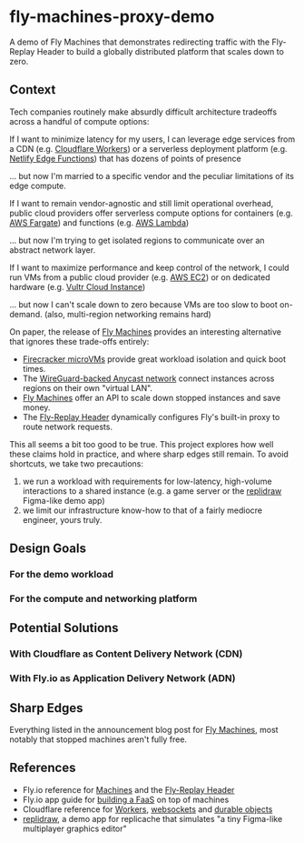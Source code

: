 # fly-machines-proxy-demo
A demo of Fly Machines that demonstrates redirecting traffic with the Fly-Replay Header to build a globally distributed platform that scales down to zero.

## Context

Tech companies routinely make absurdly difficult architecture tradeoffs across a handful of compute options:

If I want to minimize latency for my users, I can leverage edge services from a CDN (e.g. [Cloudflare Workers](https://developers.cloudflare.com/workers/)) or a serverless deployment platform (e.g. [Netlify Edge Functions](https://www.netlify.com/products/#netlify-edge-functions)) that has dozens of points of presence

... but now I'm married to a specific vendor and the peculiar limitations of its edge compute.

If I want to remain vendor-agnostic and still limit operational overhead, public cloud providers offer serverless compute options for containers (e.g. [AWS Fargate](https://aws.amazon.com/fargate/)) and functions (e.g. [AWS Lambda](https://aws.amazon.com/lambda/))

... but now I'm trying to get isolated regions to communicate over an abstract network layer.

If I want to maximize performance and keep control of the network, I could run VMs from a public cloud provider (e.g. [AWS EC2](https://aws.amazon.com/ec2/)) or on dedicated hardware (e.g. [Vultr Cloud Instance](https://www.vultr.com/products/optimized-cloud-compute/))

... but now I can't scale down to zero because VMs are too slow to boot on-demand. (also, multi-region networking remains hard)

On paper, the release of [Fly Machines](https://fly.io/blog/fly-machines/) provides an interesting alternative that ignores these trade-offs entirely:

* [Firecracker microVMs](https://fly.io/blog/sandboxing-and-workload-isolation/) provide great workload isolation and quick boot times.
* The [WireGuard-backed Anycast network](https://fly.io/blog/ipv6-wireguard-peering/) connect instances across regions on their own "virtual LAN".
* [Fly Machines](https://fly.io/docs/reference/machines/) offer an API to scale down stopped instances and save money. 
* The [Fly-Replay Header](https://fly.io/docs/reference/fly-replay/) dynamically configures Fly's built-in proxy to route network requests.

This all seems a bit too good to be true. This project explores how well these claims hold in practice, and where sharp edges still remain. To avoid shortcuts, we take two precautions: 

1. we run a workload with requirements for low-latency, high-volume interactions to a shared instance (e.g. a game server or the [replidraw](https://github.com/rocicorp/replidraw) Figma-like demo app)
2. we limit our infrastructure know-how to that of a fairly mediocre engineer, yours truly.

## Design Goals

### For the demo workload

### For the compute and networking platform

## Potential Solutions

### With Cloudflare as Content Delivery Network (CDN)

### With Fly.io as Application Delivery Network (ADN)

## Sharp Edges

Everything listed in the announcement blog post for [Fly Machines](https://fly.io/blog/fly-machines/#how-fly-machines-will-frustrate-you-the-emotional-cost-of-simplicity), most notably that stopped machines aren't fully free.

## References

* Fly.io reference for [Machines](https://fly.io/docs/reference/machines/) and the [Fly-Replay Header](https://fly.io/docs/reference/fly-replay/)
* Fly.io app guide for [building a FaaS](https://fly.io/docs/app-guides/functions-with-machines/) on top of machines
* Cloudflare reference for [Workers](https://developers.cloudflare.com/workers/), [websockets](https://developers.cloudflare.com/workers/learning/using-websockets/) and [durable objects](https://developers.cloudflare.com/workers/learning/using-durable-objects/)
* [replidraw](https://github.com/rocicorp/replidraw), a demo app for replicache that simulates "a tiny Figma-like multiplayer graphics editor"